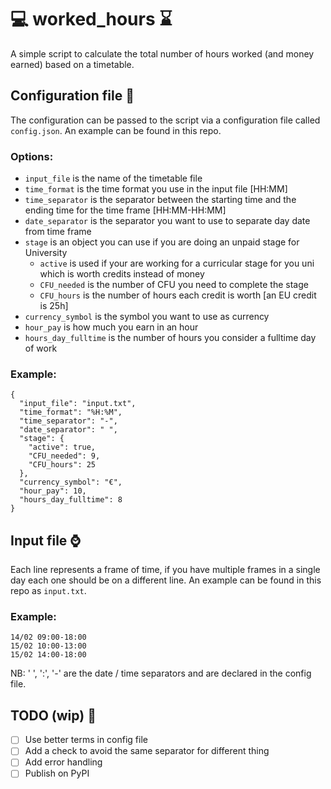 # :computer: worked_hours :hourglass:
A simple script to calculate the total number of hours worked (and money earned) based on a timetable.

## Configuration file :wrench:

The configuration can be passed to the script via a configuration file called `config.json`. An example can be found in this repo.

### Options:

- `input_file` is the name of the timetable file
- `time_format` is the time format you use in the input file [HH:MM]
- `time_separator` is the separator between the starting time and the ending time for the time frame [HH:MM-HH:MM]
- `date_separator` is the separator you want to use to separate day date from time frame
- `stage` is an object you can use if you are doing an unpaid stage for University
  - `active` is used if your are working for a curricular stage for you uni which is worth credits instead of money
  - `CFU_needed` is the number of CFU you need to complete the stage
  - `CFU_hours` is the number of hours each credit is worth [an EU credit is 25h]
- `currency_symbol` is the symbol you want to use as currency
- `hour_pay` is how much you earn in an hour
- `hours_day_fulltime` is the number of hours you consider a fulltime day of work

### Example:

```
{
  "input_file": "input.txt",
  "time_format": "%H:%M",
  "time_separator": "-",
  "date_separator": " ",
  "stage": {
    "active": true,
    "CFU_needed": 9,
    "CFU_hours": 25
  },
  "currency_symbol": "€",
  "hour_pay": 10,
  "hours_day_fulltime": 8
}
```

## Input file :watch:

Each line represents a frame of time, if you have multiple frames in a single day each one should be on a different line. An example can be found in this repo as `input.txt`.

### Example:

```
14/02 09:00-18:00
15/02 10:00-13:00
15/02 14:00-18:00
```

NB: ' ', ':', '-' are the date / time separators and are declared in the config file.

## TODO (wip) :construction:

- [ ] Use better terms in config file
- [ ] Add a check to avoid the same separator for different thing
- [ ] Add error handling
- [ ] Publish on PyPI
